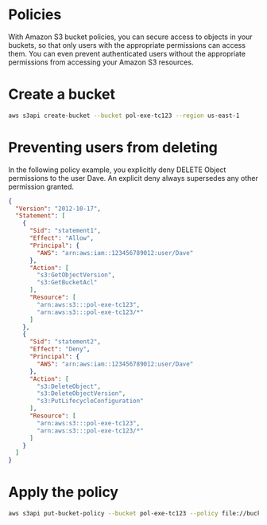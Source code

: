 # Policies
With Amazon S3 bucket policies, you can secure access to objects in your buckets, so that only users with the appropriate permissions can access them. You can even prevent authenticated users without the appropriate permissions from accessing your Amazon S3 resources.

# Create a bucket
```sh
aws s3api create-bucket --bucket pol-exe-tc123 --region us-east-1
```

# Preventing users from deleting
In the following policy example, you explicitly deny DELETE Object permissions to the user Dave. An explicit deny always supersedes any other permission granted.
```json
{
  "Version": "2012-10-17",
  "Statement": [
    {
      "Sid": "statement1",
      "Effect": "Allow",
      "Principal": {
        "AWS": "arn:aws:iam::123456789012:user/Dave"
      },
      "Action": [
        "s3:GetObjectVersion",
        "s3:GetBucketAcl"
      ],
      "Resource": [
        "arn:aws:s3:::pol-exe-tc123",
	 	"arn:aws:s3:::pol-exe-tc123/*"
      ]
    },
    {
      "Sid": "statement2",
      "Effect": "Deny",
      "Principal": {
        "AWS": "arn:aws:iam::123456789012:user/Dave"
      },
      "Action": [
        "s3:DeleteObject",
        "s3:DeleteObjectVersion",
        "s3:PutLifecycleConfiguration"
      ],
      "Resource": [
        "arn:aws:s3:::pol-exe-tc123",
	    "arn:aws:s3:::pol-exe-tc123/*"
      ]
    }
  ]
}
```

# Apply the policy
```sh
aws s3api put-bucket-policy --bucket pol-exe-tc123 --policy file://bucket-policy.json
```